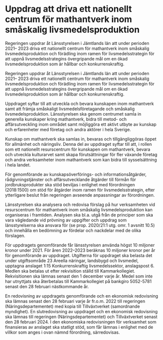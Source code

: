 # Uppdrag att driva ett nationellt centrum för mathantverk inom småskalig livsmedelsproduktion

Regeringen uppdrar åt Länsstyrelsen i Jämtlands län att under perioden 2021– 2023 driva ett nationellt centrum för mathantverk inom småskalig livsmedelsproduktion och förädling inom ramen för livsmedelsstrategin för att uppnå livsmedelsstrategins övergripande mål om en ökad livsmedelsproduktion som är hållbar och konkurrenskraftig.

Regeringen uppdrar åt Länsstyrelsen i Jämtlands län att under perioden 2021– 2023 driva ett nationellt centrum för mathantverk inom småskalig livsmedelsproduktion och förädling inom ramen för livsmedelsstrategin för att uppnå livsmedelsstrategins övergripande mål om en ökad livsmedelsproduktion som är hållbar och konkurrenskraftig.

Uppdraget syftar till att utveckla och bevara kunskapen inom mathantverk samt att främja småskaligt livsmedelsföretagande och småskalig livsmedelsproduktion. Länsstyrelsen ska genom centrumet samla in generella kunskaper kring mathantverk, bidra till metod- och affärsutveckling inom området samt möjliggöra ett aktivt utbyte av kunskap och erfarenheter med företag och andra aktörer i hela Sverige.

Kunskap om mathantverk ska samlas in, bevaras och tillgängliggöras öppet för allmänhet och näringsliv. Denna del av uppdraget syftar till att, i rollen som ett nationellt resurscentrum för kunskapen om mathantverk, bevara och utveckla kulturarvet samt skapa förutsättningar för fler växande företag och andra verksamheter inom mathantverk som kan bidra till sysselsättning i hela landet.

För genomförande av kunskapsöverförings- och informationsåtgärder, rådgivningstjänster och affärsutvecklande åtgärder till förmån för jordbruksprodukter ska stöd beviljas i enlighet med förordningen (2018:1500) om stöd för åtgärder inom ramen för livsmedelsstrategin, efter ytterligare beslut från regeringen avseende anpassningar av förordningen.

Länsstyrelsen ska analysera och redovisa förslag på hur verksamheten vid resurscentrum för mathantverk inom småskalig livsmedelsproduktion kan organiseras i framtiden. Analysen ska bl.a. utgå från de principer som ska vara vägledande vid prövning av uppgifter och uppdrag som länsstyrelserna ska ansvara för (se prop. 2020/21:1 utg. omr. 1 avsnitt 10.5) och innehålla en bedömning av fördelar och nackdelar med de olika förslagen.

För uppdragets genomförande får länsstyrelsen använda högst 10 miljoner kronor under 2021. För åren 2022–2023 beräknas 10 miljoner kronor per år för genomförande av uppdraget. Utgifterna för uppdraget ska belasta det under utgiftsområde 23 Areella näringar, landsbygd och livsmedel, upptagna anslaget 1:15 Konkurrenskraftig livsmedelssektor, anslagspost 6. Medlen ska betalas ut efter rekvisition ställd till Kammarkollegiet. Rekvisitionen ska lämnas senast den 1 december varje år. Medel som inte har utnyttjats ska återbetalas till Kammarkollegiet på bankgiro 5052-5781 senast den 28 februari nästkommande år.

En redovisning av uppdragets genomförande och en ekonomisk redovisning ska lämnas senast den 28 februari varje år fr.o.m. 2022 till regeringen (Näringsdepartementet) med kopia till Tillväxtverket (samordnande myndighet). En slutredovisning av uppdraget och en ekonomisk redovisning ska lämnas till regeringen (Näringsdepartementet) och Tillväxtverket senast den 28 februari 2024. I den ekonomiska redovisningen för verksamhet som finansieras av anslaget ska statligt stöd, som får lämnas i enlighet med de villkor som anges i ovan nämnd förordning, särredovisas.
